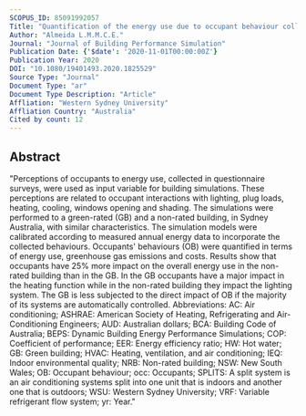 ```yaml
---
SCOPUS_ID: 85091992057
Title: "Quantification of the energy use due to occupant behaviour collected in surveys: a case study of a green and non-green building"
Author: "Almeida L.M.M.C.E."
Journal: "Journal of Building Performance Simulation"
Publication Date: {'$date': '2020-11-01T00:00:00Z'}
Publication Year: 2020
DOI: "10.1080/19401493.2020.1825529"
Source Type: "Journal"
Document Type: "ar"
Document Type Description: "Article"
Affliation: "Western Sydney University"
Affliation Country: "Australia"
Cited by count: 12
---
```


## Abstract
"Perceptions of occupants to energy use, collected in questionnaire surveys, were used as input variable for building simulations. These perceptions are related to occupant interactions with lighting, plug loads, heating, cooling, windows opening and shading. The simulations were performed to a green-rated (GB) and a non-rated building, in Sydney Australia, with similar characteristics. The simulation models were calibrated according to measured annual energy data to incorporate the collected behaviours. Occupants' behaviours (OB) were quantified in terms of energy use, greenhouse gas emissions and costs. Results show that occupants have 25% more impact on the overall energy use in the non-rated building than in the GB. In the GB occupants have a major impact in the heating function while in the non-rated building they impact the lighting system. The GB is less subjected to the direct impact of OB if the majority of its systems are automatically controlled. Abbreviations: AC: Air conditioning; ASHRAE: American Society of Heating, Refrigerating and Air-Conditioning Engineers; AUD: Australian dollars; BCA: Building Code of Australia; BEPS: Dynamic Building Energy Performance Simulations; COP: Coefficient of performance; EER: Energy efficiency ratio; HW: Hot water; GB: Green building; HVAC: Heating, ventilation, and air conditioning; IEQ: Indoor environmental quality; NRB: Non-rated building; NSW: New South Wales; OB: Occupant behaviour; occ: Occupants; SPLITS: A split system is an air conditioning systems split into one unit that is indoors and another one that is outdoors; WSU: Western Sydney University; VRF: Variable refrigerant flow system; yr: Year."
